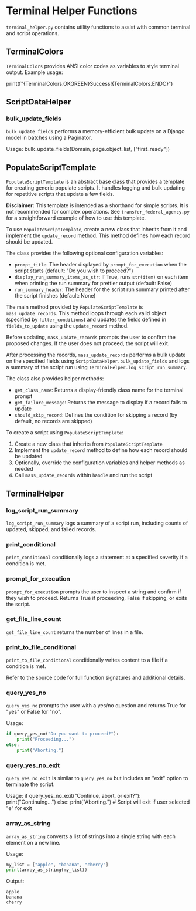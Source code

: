 # Terminal Helper Functions
`terminal_helper.py` contains utility functions to assist with common terminal and script operations.

## TerminalColors
`TerminalColors` provides ANSI color codes as variables to style terminal output. Example usage:

print(f"{TerminalColors.OKGREEN}Success!{TerminalColors.ENDC}")

## ScriptDataHelper
### bulk_update_fields

`bulk_update_fields` performs a memory-efficient bulk update on a Django model in batches using a Paginator.

Usage:
bulk_update_fields(Domain, page.object_list, ["first_ready"])

## PopulateScriptTemplate

`PopulateScriptTemplate` is an abstract base class that provides a template for creating generic populate scripts. It handles logging and bulk updating for repetitive scripts that update a few fields. 

**Disclaimer:** This template is intended as a shorthand for simple scripts. It is not recommended for complex operations. See `transfer_federal_agency.py` for a straightforward example of how to use this template.

To use `PopulateScriptTemplate`, create a new class that inherits from it and implement the `update_record` method. This method defines how each record should be updated.

The class provides the following optional configuration variables:
- `prompt_title`: The header displayed by `prompt_for_execution` when the script starts (default: "Do you wish to proceed?")
- `display_run_summary_items_as_str`: If True, runs `str(item)` on each item when printing the run summary for prettier output (default: False)
- `run_summary_header`: The header for the script run summary printed after the script finishes (default: None)

The main method provided by `PopulateScriptTemplate` is `mass_update_records`. This method loops through each valid object (specified by `filter_conditions`) and updates the fields defined in `fields_to_update` using the `update_record` method.

Before updating, `mass_update_records` prompts the user to confirm the proposed changes. If the user does not proceed, the script will exit.

After processing the records, `mass_update_records` performs a bulk update on the specified fields using `ScriptDataHelper.bulk_update_fields` and logs a summary of the script run using `TerminalHelper.log_script_run_summary`.

The class also provides helper methods:
- `get_class_name`: Returns a display-friendly class name for the terminal prompt
- `get_failure_message`: Returns the message to display if a record fails to update
- `should_skip_record`: Defines the condition for skipping a record (by default, no records are skipped)

To create a script using `PopulateScriptTemplate`:
1. Create a new class that inherits from `PopulateScriptTemplate`
2. Implement the `update_record` method to define how each record should be updated
3. Optionally, override the configuration variables and helper methods as needed
4. Call `mass_update_records` within `handle` and run the script

## TerminalHelper
### log_script_run_summary

`log_script_run_summary` logs a summary of a script run, including counts of updated, skipped, and failed records.

### print_conditional 

`print_conditional` conditionally logs a statement at a specified severity if a condition is met.

### prompt_for_execution

`prompt_for_execution` prompts the user to inspect a string and confirm if they wish to proceed. Returns True if proceeding, False if skipping, or exits the script.

### get_file_line_count

`get_file_line_count` returns the number of lines in a file.

### print_to_file_conditional

`print_to_file_conditional` conditionally writes content to a file if a condition is met.

Refer to the source code for full function signatures and additional details.

### query_yes_no

`query_yes_no` prompts the user with a yes/no question and returns True for "yes" or False for "no".

Usage:
```python
if query_yes_no("Do you want to proceed?"):
    print("Proceeding...")
else:
    print("Aborting.")
```

### query_yes_no_exit

`query_yes_no_exit` is similar to `query_yes_no` but includes an "exit" option to terminate the script.

Usage: 
if query_yes_no_exit("Continue, abort, or exit?"):
    print("Continuing...")
else:
    print("Aborting.")
    # Script will exit if user selected "e" for exit

### array_as_string

`array_as_string` converts a list of strings into a single string with each element on a new line.

Usage:
```python
my_list = ["apple", "banana", "cherry"]
print(array_as_string(my_list))
```

Output:
```
apple
banana 
cherry
```
